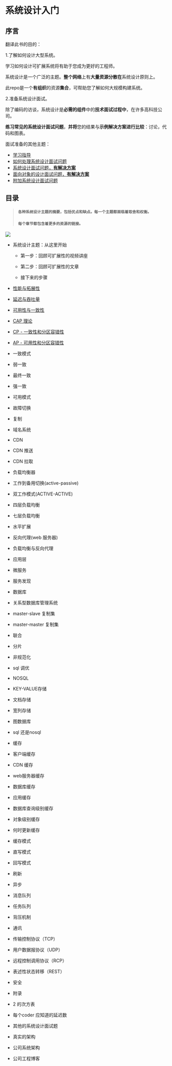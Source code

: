 # 系统设计入门

## 序言

翻译此书的目的：

1.了解如何设计大型系统。

学习如何设计可扩展系统将有助于您成为更好的工程师。

系统设计是一个广泛的主题。**整个网络**上有**大量资源分散在**系统设计原则上。

此repo是一个**有组织**的资源**集合**，可帮助您了解如何大规模构建系统。

2.准备系统设计面试。

除了编码的访谈，系统设计是**必需的组件**中的**技术面试过程中**，在许多高科技公司。

**练习常见的系统设计面试问题**，**并将**您的结果与**示例解决方案进行比较**：讨论，代码和图表。

面试准备的其他主题：

* [学习指导](https://github.com/hellocece/system-design-primer#study-guide)
* [如何处理系统设计面试问题](https://github.com/hellocece/system-design-primer#how-to-approach-a-system-design-interview-question)
* [系统设计面试问题，**有解决方案**](https://github.com/hellocece/system-design-primer#system-design-interview-questions-with-solutions)
* [面向对象的设计面试问题，**有解决方案**](https://github.com/hellocece/system-design-primer#object-oriented-design-interview-questions-with-solutions)
* [附加系统设计面试问题](https://github.com/hellocece/system-design-primer#additional-system-design-interview-questions)

## 目录

> #### `各种系统设计主题的摘要，包括优点和缺点。每一个主题都面临着取舍和权衡。`
>
> #### `每个章节都包含着更多的资源的链接。`

![](/assets/687474703a2f2f692e696d6775722e636f6d2f6a6a3341354e382e706e67.png)

* 系统设计主题：从这里开始

  * 第一步：回顾可扩展性的视频讲座

  * 第二步：回顾可扩展性的文章

  * 接下来的步骤

* [性能与拓展性](https://github.com/hellocece/system-design-primer/blob/master/README-zh-Hans.md#性能与可扩展性)

* [延迟与吞吐量](https://github.com/hellocece/system-design-primer/blob/master/README-zh-Hans.md#延迟与吞吐量)

* [可用性与一致性](https://github.com/hellocece/system-design-primer/blob/master/README-zh-Hans.md#可用性与一致性)

 *  [CAP 理论](https://github.com/hellocece/system-design-primer/blob/master/README-zh-Hans.md#cap-%E7%90%86%E8%AE%BA)
   * [CP - 一致性和分区容错性](https://github.com/hellocece/system-design-primer/blob/master/README-zh-Hans.md#cp--%E4%B8%80%E8%87%B4%E6%80%A7%E5%92%8C%E5%88%86%E5%8C%BA%E5%AE%B9%E9%94%99%E6%80%A7)
   * [AP - 可用性和分区容错性](https://github.com/hellocece/system-design-primer/blob/master/README-zh-Hans.md#ap--%E5%8F%AF%E7%94%A8%E6%80%A7%E4%B8%8E%E5%88%86%E5%8C%BA%E5%AE%B9%E9%94%99%E6%80%A7)
* 一致模式
 * 弱一致
 * 最终一致
 * 强一致
* 可用模式
 * 故障切换
 * 复制
* 域名系统
* CDN
 * CDN 推送
 * CDN 拉取
* 负载均衡器
 * 工作到备用切换(active-passive)
 * 双工作模式(ACTIVE-ACTIVE)
 * 四层负载均衡
 * 七层负载均衡
 * 水平扩展
* 反向代理(web 服务器)
 * 负载均衡与反向代理
* 应用层
 * 微服务
 * 服务发现
* 数据库
 * 关系型数据库管理系统
  * master-slave 复制集
  * master-master 复制集
  * 联合
  * 分片
  * 非规范化
  * sql 调优
 * NOSQL
  * KEY-VALUE存储
  * 文档存储
  * 宽列存储
  * 图数据库
 * sql 还是nosql
* 缓存
 * 客户端缓存
 * CDN 缓存
 * web服务器缓存
 * 数据库缓存
 * 应用缓存
 * 数据库查询级别缓存
 * 对象级别缓存
 * 何时更新缓存
  * 缓存模式
  * 直写模式
  * 回写模式
  * 刷新
 * 异步
  * 消息队列
  * 任务队列
  * 背压机制
 * 通讯
  * 传输控制协议（TCP）
  * 用户数据报协议（UDP）
  * 远程控制调用协议（RCP）
  * 表述性状态转移（REST）
 * 安全
 * 附录
  * 2 的次方表
  * 每个coder 应知道的延迟数
  * 其他的系统设计面试题
  * 真实的架构
  * 公司系统架构
  * 公司工程博客
  
 



